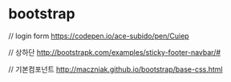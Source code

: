 # bootstrap

// login form
https://codepen.io/ace-subido/pen/Cuiep


// 상하단
http://bootstrapk.com/examples/sticky-footer-navbar/#

// 기본컴포넌트
http://maczniak.github.io/bootstrap/base-css.html
